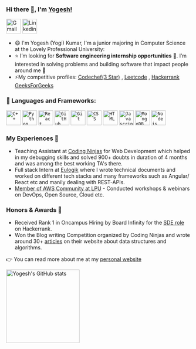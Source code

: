 ### Hi there 👋, I'm [Yogesh!](https://Yogi2103.github.io) 

<a href="mailto:yogesh.baghel86@gmail.com"><img width="40px" src="https://img.icons8.com/fluent/48/000000/gmail.png" title="Gmail"/></a> <a href="https://www.linkedin.com/in/yogesh-baghel/"><img width="40px" src="https://img.icons8.com/color/8x/000000/linkedin.png" title="Linkedin"/></a>
- :smile:  I'm Yogesh (Yogi) Kumar, I'm a junior majoring in Computer Science at the Lovely Professional University:
- :star:  I’m looking for **Software engineering internship opportunities** :raising_hand:. I’m interested in solving problems and building software that impact people around me :raised_hands: 
- ⚡My competitive profiles: [Codechef(3 Star)](https://www.codechef.com/users/kabira_21) , [Leetcode](https://leetcode.com/Yogi2103/) , [Hackerrank](https://www.hackerrank.com/yogesh_baghel86?hr_r=1) [GeeksForGeeks](https://auth.geeksforgeeks.org/user/yogesh11802384/profile)

 ### 🔧 Languages and Frameworks:
<code><img width="40px" src="https://img.icons8.com/color/4x/c-plus-plus-logo.png" title="C++"/></code>
<code><img width="40px" src="https://img.icons8.com/color/4x/000000/python.png" title="Python"/></code>
<code><img width="40px" src="https://img.icons8.com/plasticine/100/000000/react.png" title="React"/></code>
<code><img width="40px" src="https://img.icons8.com/fluent/8x/github.png" title="GitHub"/></code>
<code><img width="40px" src="https://img.icons8.com/color/2x/git.png" title="Git"/></code>
<code><img width="40px" src="https://img.icons8.com/color/48/000000/css3.png" title="CSS"/></code>
<code><img width="40px" src="https://img.icons8.com/color/48/000000/html-5.png" title="HTML"/></code>
<code><img width="40px" src="https://img.icons8.com/color/48/000000/javascript.png" title="Javascript"/></code>
<code><img width="40px" src="https://img.icons8.com/color/8x/000000/mongodb.png" title="MongoDB"/></code>
<code><img width="40px" src="https://img.icons8.com/color/8x/000000/nodejs.png" title="Nodejs"/></code>

### My Experiences 🙌
- Teaching Assistant at [Coding Ninjas](https://codingninjas.com) for Web Development which helped in my debugging skills and solved 900+ doubts in duration of 4 months and was among the best working TA's there.
- Full stack Intern at [Eulogik](https://eulogik.com/) where I wrote technical documents and worked on different tech stacks and many frameworks such as Angular/ React etc and manily dealing with REST-APIs.
- [Member of AWS Community at LPU](https://awscloudcommunitylpu.netlify.app/) - Conducted workshops & webinars on DevOps, Open Source, Cloud etc.

### Honors & Awards 🏅
- Received Rank 1 in Oncampus Hiring by Board Infinity for the [SDE role](https://www.hackerrank.com/contests/board-infinity-hiring-challange/leaderboard) on Hackerrank.
- Won the Blog writing Competition organized by Coding Ninjas and wrote around 30+ [articles](https://www.codingninjas.com/blog/?s=yogesh+kumar) on their website about data structures and algorithms.

:point_right:  You can read more about me at my [personal website](https://yogi2103.github.io/)

<a href="https://profile-summary-for-github.com/user/yogi2103">
  <img align="left" height="200px" src="https://github-readme-stats.vercel.app/api?username=yogi2103&show_icons=true&line_height=27&count_private=true&include_all_commits=true" alt="Yogesh's GitHub stats"/>
